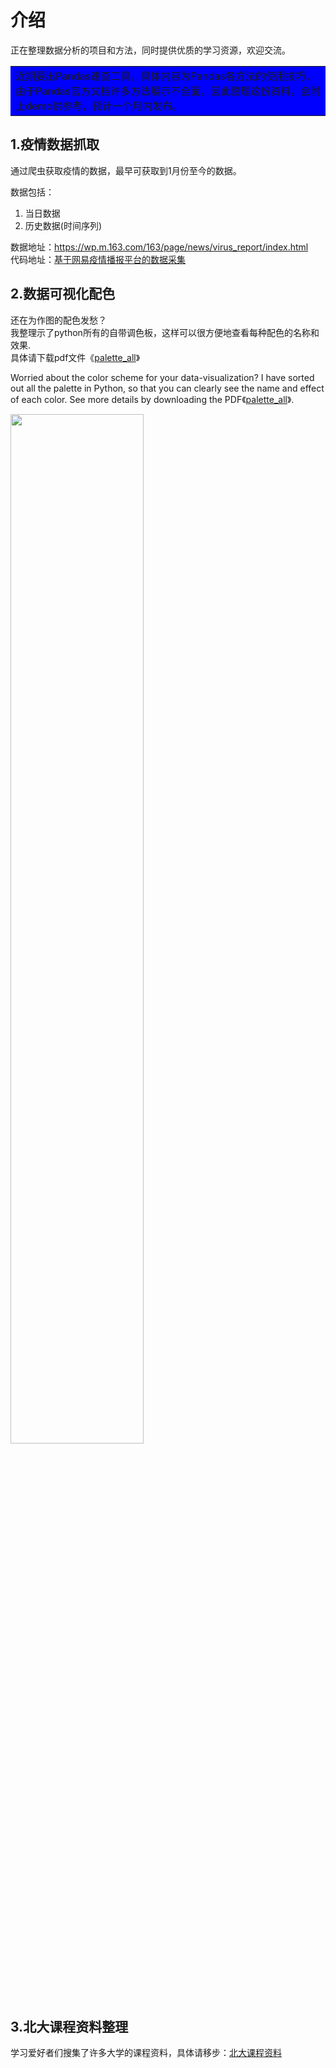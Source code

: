 # 介绍

正在整理数据分析的项目和方法，同时提供优质的学习资源，欢迎交流。

<table><tr><td bgcolor=Blue>近期要出Pandas速查工具，具体内容为Pandas各方法的使用技巧，由于Pandas官方文档许多方法展示不全面，因此整理这份资料，会附上demo供参考，预计一个月内发布。</td></tr></table>


## 1.疫情数据抓取

通过爬虫获取疫情的数据，最早可获取到1月份至今的数据。

数据包括：
  1. 当日数据
  2. 历史数据(时间序列)<br>
  
数据地址：https://wp.m.163.com/163/page/news/virus_report/index.html<br>
代码地址：[基于网易疫情播报平台的数据采集](https://github.com/SalientView/covid_19-data-crawler)


## 2.数据可视化配色

还在为作图的配色发愁？<br>
我整理示了python所有的自带调色板，这样可以很方便地查看每种配色的名称和效果.<br>
具体请下载pdf文件《[palette_all](https://github.com/SalientView/palette/blob/master/palette_all.pdf)》

Worried about the color scheme for your data-visualization?
I have sorted out all the palette in Python, so that you can clearly see the name and effect of each color. 
See more details by downloading the PDF《[palette_all](https://github.com/SalientView/palette/blob/master/palette_all.pdf)》.

<img src='https://imgkr.cn-bj.ufileos.com/a10552fd-560a-48fe-a68d-72d2c9ce3a22.png' width=65%>


## 3.北大课程资料整理

学习爱好者们搜集了许多大学的课程资料，具体请移步：[北大课程资料](https://github.com/SalientView/libpku)


